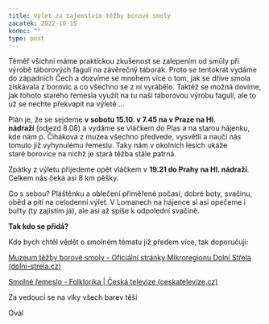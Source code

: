 ```yaml
---
title: Výlet za tajemstvím těžby borové smoly
zacatek: 2022-10-15
konec: ""
type: post
---
```

Téměř všichni máme praktickou zkušenost se zalepením od smůly při výrobě táborových fagulí na závěrečný táborák. Proto se tentokrát vydáme do západních Čech a dozvíme se mnohem více o tom, jak se dříve smola získávala z borovic a co všechno se z ní vyrábělo. Taktéž se možná dovíme, jak tohoto starého řemesla využít na tu naši táborovou výrobu fagulí, ale to už se nechte překvapit na výletě …

Plán je, že se sejdeme **v sobotu 15.10. v 7.45 na v Praze na Hl. nádraží** (odjezd 8.08) a vydáme se vláčkem do Plas a na starou hájenku, kde nám p. Čiháková z muzea všechno předvede, vysvětlí a naučí nás tomuto již vyhynulému řemeslu. Taky nám v okolních lesích ukáže staré borovice na nichž je stará těžba stále patrná.

Zpátky z výletu přijedeme opět vláčkem v **19.21 do Prahy na Hl. nádraží**. Celkem nás čeká asi 8 km pěšky.

Co s sebou? Pláštěnku a oblečení přiměřené počasí, dobré boty, svačinu, oběd a pití na celodenní výlet. V Lomanech na hájence si asi opečeme i buřty (ty zajistím já), ale asi až spíše k odpolední svačině.

**Tak kdo se přidá?**

Kdo bych chtěl vědět o smolném tématu již předem více, tak doporučuji:

[Muzeum těžby borové smoly - Oficiální stránky Mikroregionu Dolní Střela (dolni-strela.cz)](https://www.dolni-strela.cz/turisticke-informace/tipy-na-vylety/muzeum-tezby-borove-smoly/)

[Smolné řemeslo - Folklorika | Česká televize (ceskatelevize.cz)](https://www.ceskatelevize.cz/porady/1102732990-folklorika/415236100141007/)

Za vedoucí se na vlky všech barev těší

Ovál